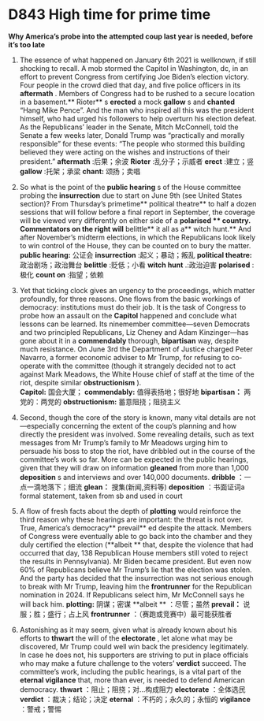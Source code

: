 # D843 High time for prime time 
**Why America’s probe into the attempted coup last year is needed, before it’s too late**  

1. The essence of what happened on January 6th 2021 is wellknown, if still shocking to recall. A mob stormed the Capitol in Washington, dc, in an effort to prevent Congress from certifying Joe Biden’s election victory. Four people in the crowd died that day, and five police officers in its **aftermath** . Members of Congress had to be rushed to a secure location in a basement.** Rioter** s **erected**  a mock **gallow** s and **chanted**  “Hang Mike Pence”. And the man who inspired all this was the president himself, who had urged his followers to help overturn his election defeat. As the Republicans’ leader in the Senate, Mitch McConnell, told the Senate a few weeks later, Donald Trump was “practically and morally responsible” for these events: “The people who stormed this building believed they were acting on the wishes and instructions of their president.” 
**aftermath** :后果；余波
**Rioter** :乱分子；示威者
**erect** :建立；竖
**gallow** :托架；承梁
**chant:** 颂扬；卖唱

2. So what is the point of the **public hearing** s of the House committee probing the **insurrection**  due to start on June 9th (see United States section)? From Thursday’s prime­time** political theatre**  to half a dozen sessions that will follow before a final report in September, the coverage will be viewed very differently on either side of a **polarised ** country. Commentators on the right will** belittle**  it all as a** witch hunt.**  And after November’s midterm elections, in which the Republicans look likely to win control of the House, they can be counted on to bury the matter.  
**public hearing:** 公证会
**insurrection** :起义；暴动；叛乱
**political theatre:** 政治剧场；政治舞台
**belittle** :贬低；小看
**witch hunt** .:政治迫害
**polarised**  :极化
**count on** :指望；依赖

3. Yet that ticking clock gives an urgency to the proceedings, which matter profoundly, for three reasons. One flows from the basic workings of democracy: institutions must do their job. It is the task of Congress to probe how an assault on the **Capitol**  happened and conclude what lessons can be learned. Its nine­member committee—seven Democrats and two principled Republicans, Liz Cheney and Adam Kinzinger—has gone about it in a **commendably**  thorough, **bipartisan**  way, despite much resistance. On June 3rd the Department of Justice charged Peter Navarro, a former economic adviser to Mr Trump, for refusing to  co­operate with the committee (though it strangely decided not to act against Mark Meadows, the White House chief of staff at the time of the riot, despite similar **obstructionism** ).   
**Capitol:** 国会大厦；
**commendably:** 值得表扬地；很好地
**bipartisan：** 两党的：两党的
**obstructionism:** 蓄意阻挠；阻挠主义

4. Second, though the core of the story is known, many vital details are not—especially concerning the extent of the coup’s planning and how directly the president was involved. Some revealing details, such as text messages from Mr Trump’s family to Mr Meadows urging him to persuade his boss to stop the riot, have dribbled out in the course of the committee’s work so far. More can be expected in the public hearings, given that they will draw on information **gleaned**  from more than 1,000 **deposition** s and interviews and over 140,000 documents. 
**dribble**  ：一点一滴地落下；细流
**glean：** 搜集(新闻,资料等)
**deposition** ：书面证词a formal statement, taken from sb and used in court

5. A flow of fresh facts about the depth of **plotting**  would reinforce the third reason why these hearings are important: the threat is not over. True, America’s democracy** prevail** ed despite the attack. Members of Congress were eventually able to go back into the chamber and they duly certified the election (**albeit ** that, despite the violence that had occurred that day, 138 Republican House members still voted to reject the results in Pennsylvania). Mr Biden became president. But even now 60% of Republicans believe Mr Trump’s lie that the election was stolen. And the party has decided that the insurrection was not serious enough to break with Mr Trump, leaving him the **front­runner**  for the Republican nomination in 2024. If Republicans select him, Mr McConnell says he will back him. 
**plotting:** 阴谋；密谋
**albeit ** ：尽管；虽然
**prevail：** 说服；胜；盛行；占上风
**front­runner** ：（赛跑或竞赛中）最可能获胜者

6. Astonishing as it may seem, given what is already known about his efforts to **thwart**  the will of the **electorate** , let alone what may be discovered, Mr Trump could well win back the presidency legitimately. In case he does not, his supporters are striving to put in place officials who may make a future challenge to the voters’ **verdict**  succeed. The committee’s work, including the public hearings, is a vital part of the **eternal vigilance**  that, more than ever, is needed to defend American democracy.
**thwart** ：阻止；阻挠；对…构成阻力
**electorate** ：全体选民
**verdict** ：裁决；结论；决定
**eternal** ：不朽的；永久的；永恒的
**vigilance** ：警戒；警惕

